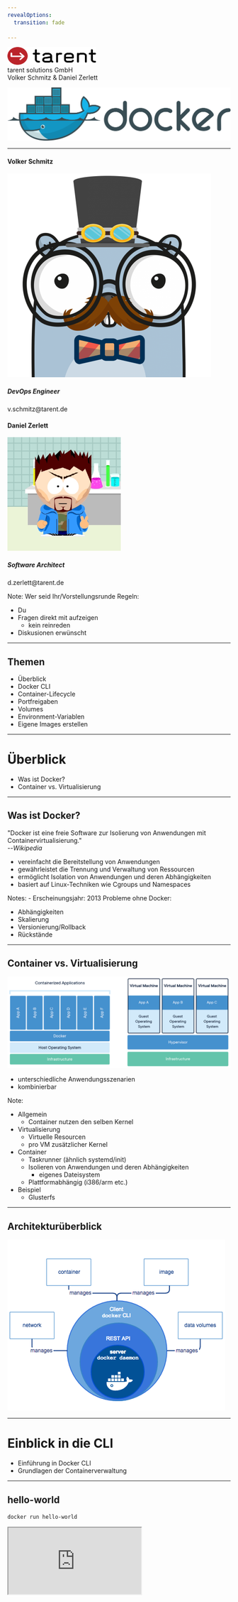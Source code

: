 ```yaml
---
revealOptions:
  transition: fade

---
```


<div id="header-footer">
  <p class="slide-footer"><img src="images/light.svg" height="40" width="200"><br>tarent solutions GmbH<br>Volker Schmitz & Daniel Zerlett</p>
</div>

![docker](./images/docker_logo.png)

----

<div class="divided">
  <h4>Volker Schmitz</h4>
  <img src="./images/saltyblu.png">
  <h5>DevOps Engineer</h5>
  v.schmitz@tarent.de
</div>

<div class="divided">
  <h4>Daniel Zerlett</h4>
  <img src="./images/b00lduck.png">
  <h5>Software Architect</h5>
  d.zerlett@tarent.de
</div>

Note:
Wer seid Ihr/Vorstellungsrunde
Regeln:
- Du
- Fragen direkt mit aufzeigen
  - kein reinreden
- Diskusionen erwünscht

----

## Themen

- Überblick
- Docker CLI
- Container-Lifecycle
- Portfreigaben
- Volumes
- Environment-Variablen
- Eigene Images erstellen

---

# Überblick

- Was ist Docker?
- Container vs. Virtualisierung

----

## Was ist Docker?

"Docker ist eine freie Software zur Isolierung von Anwendungen mit Containervirtualisierung."<br>--*Wikipedia*

- vereinfacht die Bereitstellung von Anwendungen
- gewährleistet die Trennung und Verwaltung von Ressourcen
- ermöglicht Isolation von Anwendungen und deren Abhängigkeiten
- basiert auf Linux-Techniken wie Cgroups und Namespaces

Notes: - Erscheinungsjahr: 2013
Probleme ohne Docker:
- Abhängigkeiten
- Skalierung
- Versionierung/Rollback
- Rückstände


----

## Container vs. Virtualisierung

<img src="images/docker-containerized-and-vm-transparent-bg.png"/>

- unterschiedliche Anwendungsszenarien
- kombinierbar

Note:
- Allgemein
  - Container nutzen den selben Kernel
- Virtualisierung
  - Virtuelle Resourcen
  - pro VM zusätzlicher Kernel
- Container
  - Taskrunner (ähnlich systemd/init)
  - Isolieren von Anwendungen und deren Abhängigkeiten
    - eigenes Dateisystem
  - Plattformabhängig (i386/arm etc.)
- Beispiel
  - Glusterfs

----

## Architekturüberblick

<img src="images/engine-components-flow.png"/>

---

# Einblick in die CLI

- Einführung in Docker CLI
- Grundlagen der Containerverwaltung

----

## hello-world

```bash
docker run hello-world
```

<iframe src="http://localhost:4200?u=trainer&p=trainer"> <!-- .element: class="fragment" -->

Note:
Erster Gehversuch mit Docker, Docker Umgebung funktioniert.
`docker run [options] IMAGE [COMMAND] [ARG...] [flags]`

----

## Docker CLI

Docker CLI ist ein Kommandozeilen-Tool mit dem sich der Docker-Daemon kontrollieren lässt.

Einfache Anwendungsfälle von Docker CLI:
- Container erstellen
- Container starten
- laufende Container anzeigen
- Container stoppen

Note:
Ziel: Docker CLI Grundlagen verstehen
Systemd-Analogie ansprechen

----

## Docker CLI

```shell
docker run -p 8080:80 wordpress
docker run -d -p 8080:80 wordpress
docker ps
docker logs <containerID>
```

<iframe width="100%" src="http://localhost:4201?u=trainer&p=trainer"> <!-- .element: class="fragment" -->

[Wordpress](http://localhost:8080)

Note:
https://hub.docker.com/_/wordpress/
Ziel ist es zu erkennen, wie einfach die Instalation ist.

----

## Übung gitea

- Starte "gitea" vom Docker-Image "gitea/gitea" im Hintergund
- Exponiere den Container-Port 3000 auf den Host-Port 3000
- Zeige alle laufenden Docker-Prozesse an
- Erkenne, ob der Port 3000 auf Port 3000 exponiert ist
- Betrachte die Log-Ausgabe des gitea-Containers in Echtzeit

Note:
Bonus bonus: Gibt es noch andere Ports im gitea-Container, die nicht exponiert sind? Wenn ja, exponiere auch diesen Port!

----

## Übung gitea

```shell
docker run -d -p 3000:3000 gitea/gitea
docker ps
docker logs <containerID>
```

<iframe width="100%" src="http://localhost:4202?u=trainer&p=trainer"> <!-- .element: class="fragment" -->

Note:
```shell
docker logs -f <containerID>

```
----

## Zusammenfassung

- Erstellen eines Containers mit exponiertem Port
  - `docker run`
- Containerübersicht
  - `docker ps`
- Ausgabe von Logs
  - `docker logs`
- Docker CLI Hilfe
  - `docker help`
  - `docker help <subcommand>`

---

# Container-Lifecycle

- Überblick der Containerzustände
- Wechseln zwischen Containerzuständen

----

## Container-Lifecycle


<img src="images/simple_lifecycle.svg"/>

Note:
docker ps -a
docker stop
docker rm

----

## Übung Lifecycle

- Alle laufenden Container sollen beendet und gelöscht werden.
- Wie stelle ich fest, dass alle Container gelöscht sind?

<iframe width="100%" src="http://localhost:4203?u=trainer&p=trainer"> <!-- .element: class="fragment" -->

----

## Zusammenfassung

<img src="images/simple_lifecycle.svg"/>

Note:
- Docker Status übersicht und Lifecycle
  - Created
    - Container ist erstellt aber nicht gestartet
  - Running
    - Container ist gestartet
  - Stopped
    - Container ist noch vorhanden aber gestoppt
  - Paused
    - Container ist angehalten
  - Deleted
    - Container ist gelöscht

---

# Ports & Volumes

- Einblick in Portfreigaben
- Einblick in Volumes
  - Schreibberechtigungen

----

## Einblick Portfreigaben

Docker kann Container Ports an Hostports binden (exponieren).

```
docker run -d -p 80:8081 wordpress
docker run -d -p 80 wordpress
docker run -d -p 80:8082 -p 443:8443
docker ps
```

<iframe width="100%" src="http://localhost:4204?u=trainer&p=trainer"> <!-- .element: class="fragment" -->

Note:
Zwei unterschiedliche Container, binden auf zwei unterschiedlichen Ports.
Random-Ports erklären
Multiple Ports für einen Conainer
Port Ranges 8000-9000:8000:9000

----

## Einblick Volumes

Docker kann Containerverzeichnisse mit lokalen Verzeichnissen verbinden ("volume mount").

```shell
docker run -v /root/examples/nginx/:/usr/share/nginx/html:ro -d nginx
```

<iframe width="100%" src="http://localhost:4205?u=trainer&p=trainer"> <!-- .element: class="fragment" -->

Note:
split view (TODO)
Kurzer Hinweis auf Anonymous und Named-Volumes
ro,rw etc.

----

### Docker Volumes Detail

- Jedes lokale Verzeichnis kann in Container gemounted werden
  - Lesen von Configs <!-- .element: class="fragment" -->
  - Generierten output vom Container persistieren <!-- .element: class="fragment" -->
- Standard: read/write (rw) <!-- .element: class="fragment" -->
  - docker run -v /local/folder:/container/folder imageName <!-- .element: class="fragment" -->
  - docker run -v /local/folder:/container/folder:rw imageName <!-- .element: class="fragment" -->
- Read only (ro) <!-- .element: class="fragment" -->
  - docker run -v /local/folder:/container/folder:ro imageName <!-- .element: class="fragment" -->

----

## Übung Volumes & Ports

- Starte gitea mit folgenden Optionen:
  - Persistenz der Git-Konfiguration (Container-Pfad /data)
  - Exponiere das Webinterface
    - Containerport 3000 auf lokalen Port 3000
  - Exponiere SSH
    - Containerport 22 auf lokalen Port 3022
- Richte gitea über das Webinterface ein (http://localhost:3000)
  - Default-Settings lassen
- Container stoppen und löschen
  - Bonus: Gibt es einen Befehl der Stoppen und Löschen vereint?
- Container mit den selben Optionen wieder erstellen
- Was passiert mit der Konfiguration und den Nutzdaten von gitea?

----

## Übung Volumes & Ports

<iframe width="100%" src="http://localhost:4206?u=trainer&p=trainer"> <!-- .element: class="fragment" -->

Note:
docker run -v /root/examples/gitea/data:/data -p 3000:3000 -p 22:3022 -d gitea/gitea
docker stop `containterid`
docker rm `containerid`
docker rm -f `containerid`

----

## Zusammenfassung

- Exponieren von beliebigen Ports
  - Random Ports
  - Fixed Ports
  - Port Ranges
- Einbinden von Volumes
  - Schreib/Lesezugriff
  - Schreibgeschützt (ro)
- Stoppen und löschen von Containern
  - docker stop
  - docker rm
  - docker rm -f

Note:
docker run -p 3000:3000 -p 3022:22 -v $(pwd)/giteatest:/data gitea/gitea

---

# Umgebungsvariablen

- Benutzen von Umgebungsvariablen
- Funktion von Umgebungsvariablen

----

## Einblick Umgebungsvariablen

```
docker run -d \
           -e MYSQL_ROOT_PASSWORD=supersicher \
           -e MYSQL_USER=wordpress \
           -e MYSQL_PASSWORD=wordpress \
           -e MYSQL_DATABASE=wordpress \
           -v $(pwd)/mariadb-data:/var/lib/mysql \
           --name wordpress-database \
           mariadb

docker inspect wordpress-database
```

Note:
Beispiel environment variablen an MariaDB zeigen.

----

## Übung PostgresDB starten

 - Starte einen [postgreSQL](https://hub.docker.com/_/postgres/) Docker-Container mit:
   - einer automatisch erstellten Datenbank mit dediziertem Benutzeraccount
   - Umgebungsvariablen POSTGRES_USER, POSTGRES_PASSWORD, POSTGRES_DB
 - Sorge dafür, dass das Datenverzeichnis der Datenbank (/var/lib/postgresql/data) auf ein lokales
   Volume ($(pwd)/volumes/db) gemappt ist!

Note:
docker run -d \
--name=gitea-database \
-e POSTGRES_USER=gitea \
-e POSTGRES_PASSWORD=gitea \
-e POSTGRES_DB=gitea \
-v $(pwd)/postgesql-data:/var/lib/postgresql/data \
postgres

----

## Zusammenfassung

- Containernamen
  - `docker run --name ...`
- Environment-Variablen an Container übergeben (-e)
- `docker inspect`

---

# Kommunikation zwischen Containern

- Netzwerkzugriff zwischen Containern
- Docker DNS

----

## Container verknüpfen

```shell
docker run -d --name wordpress-database
           -e MYSQL_ROOT_PASSWORD=supersicher \
           -v /root/examples/mariadb/data:/var/lib/mysql \
           mariadb
docker run -d --link=wordpress-database -p 8080:80 wordpress
```

<iframe width="100%" src="http://localhost:4207?u=trainer&p=trainer"> <!-- .element: class="fragment" -->

Note:
/examples/wordpress.sh benutzen!
Nicht der beste Weg, nur zur Demonstration
Wordpress-Container starten, mit mysql verknüpfen
Ziel: Interne Kommunikation zwischen Containern
docker run --link=wordpress-database -e WORDPRESS_DB_HOST=wordpress-database -e WORDPRESS_DB_USER=wordpress -e WORDPRESS_DB_PASSWORD=wordpress -e WORDPRESS_DB_NAME=wordpress wordpress

----

## Übung: Gitea mit PostgreSQL

- Stoppe deinen Gitea-Container
- Leere das Gitea-Datenverzeichnis (Volume)
- Starte deinen Gitea-Container
- Gitea soll seine Konfiguration in einer PostgreSQL speichern
- Benutze dafür die zuvor erstellte Datenbank

<iframe class="small" src="http://localhost:4208?u=trainer&p=trainer"> <!-- .element: class="fragment" -->

Note:
docker run -d --name=gitea-database -e POSTGRES_USER=gitea -e POSTGRES_PASSWORD=gitea -e POSTGRES_DB=gitea -v $(pwd)/postgesql-data:/var/lib/postgresql/data postgres
docker run -p 3000:3000 -v $(pwd)/gitea/data:/data -p 3000:3000 -p 3022:22 --link=gitea-database gitea/gitea

----

## Kommunikation über Sockets

```bash
docker run -p 9000:9000 -v "/var/run/docker.sock:/var/run/docker.sock" portainer/portainer
```



----

## Zusammenfassung

Verbinden von Containern
  - --link
  - Namensauflösung per Docker DNS

---

# Container und Images

- Begriffsklärung
- Unterschiede

----

## Definition Container / Images

Ein Container ist die aktive Instanz aus einem Image und kann zur Laufzeit verändert werden.
Ein Image ist nicht **lauffähig** und es ist eine *"Speicherabbild"* eines Containers.
Ein Image besteht aus mehreren unveränderlichen Layern.
Ein Image kann verändert werden indem ein oder mehrere Layer hinzugefügt werden.

----

## Container und Images

```shell
docker run -it ubuntu bash
  >> apt-get install git
  >> exit
docker run -it ubuntu git --version
```

<iframe width="100%" src="http://localhost:4209?u=trainer&p=trainer"> <!-- .element: class="fragment" -->

Note:
Was ist ein Image und was ist ein Container
Beispiel: git commit
- docker run -it ubuntu -> apt-get update; apt-get install git -y; exit
- docker run -it ubuntu git --version
Das Selbe nochmal mit commit
- docker image ls

----

## Zusammenfassung

- Unterschied Container und Images
- docker commit
  - Erstellen eines Images aus einem Container
- docker images
  - Anzeigen von Images

---

# Docker Hub & Registry

- `docker pull`
- Docker Hub
- Tags und Versionierung


Note:
- docker pull
  - Dient zum herunterladen von Images
  - Default regirsty ist docker Hub
  - Tags dienen zur Versionierung
  - Tags dienen auch zur identifizierung der Container Registry
    - default docker hub

----

## Docker Tags

```bash
docker pull nginx
docker pull nginx:latest
docker pull nginx:alpine
docker images
```

<iframe width="100%" src="http://localhost:4210?u=trainer&p=trainer"> <!-- .element: class="fragment" -->

Note:
Wie lade ich Images herunter?

----

## Docker Hub

https://hub.docker.com/
<br>
https://hub.docker.com/_/nginx

Notes:
Öffentliche, offizielle Docker-Registry
Kostenloser Account
Alle tags sichtbar
Doku zu Images
Dockerfiles können (meist) eingesehen werden (link zu Github)

----

## Docker Registry

- Simple eigene Registry erstellen
  - https://hub.docker.com/_/registry
- Docker Tag verweist auf die registry
- Docker push

<iframe width="100%" src="http://localhost:4211?u=trainer&p=trainer"> <!-- .element: class="fragment" -->

Note:
- Pullen eines containers
- retaggen für eigene registry
  - docker pull nginx:latest
  - docker image tag nginx localhost:5000/myimage
  - docker push localhost:5000/myimage
- Eigene Registy pushen

---

# Images erstellen

- Image mit dem CLI erstellen
- Image aus Dockerfile erstellen
- Tags und Versionierung

----

## Image mit dem CLI erstellen

### Beispiel: nginx mit eigener index.html

```bash
# bash im nginx Container starten
docker run --name mynginx-container -it nginx bash
```

```bash
# im Container
echo "<h1>Hello World</h1>" > /usr/share/nginx/html/index.html
exit
```

```bash
# Neues Image mit Änderungen erstellen
docker commit mynginx-container mynginx-image
```

Note:
Docker commit erklären mit Überleitung zu Dockerfile

----

## Image aus Dockerfile erstellen

```
# Dockerfile
FROM nginx
RUN echo "<h1>Hello World from Dockerfile</h1>" > \
    /usr/share/nginx/html/index.html
```

```bash
# Image bauen
docker build -t mynginx-image:2 .

# Container aus Image (mit CLI erstellt) starten
docker run -d -p 8081:80 mynginx-image

# Container aus Image (mit Dockerfile erstellt) starten
docker run -d -p 8082:80 mynginx-image:2
```

----

## Übung

- Baue ein docker Image das auf nginx basiert
- Dieses soll eine modifizierte index.html haben
- Tagge den Container als mynginx
- Baue einen zweiten nginx container der den "COPY"-Befehl nutzt.
- Tagge den Container als mynginx in Version 2
- Bonus: Nutze Nginx mit alpine anstatt ubuntu
- Bonus vergleiche die Image größen

https://hub.docker.com/_/nginx

----

## Docker Base Images

Welche "base" Images gibt es?
Was sind die Unterschiede?

Note:
Alpine ist der bevorzugte, da er wesentlich kleiner ist als alle anderen.

----

### Zusammenfassung

- Dockerfile
  - FROM
  - COPY
  - RUN
  - CMD
- Docker CLI
  - docker build -t tag:version .
  - docker commit image tag:version
- Docker Hub

---

# Optional

---

# docker-compose

- Was ist das?
- Generelle bedienung von *docker-compose*
- Netzwerke in docker-compose

----

## Was ist *docker-compose*

*docker-compose* ist ein Tool zur vereinfachten abbildung und verwaltung von Multi-Container Applikationen.

Es gibt zwei Versionen docker-compose:

- v2
  - Vereinfachung von docker (v2)
- v3
   - Benutzung von docker swarm (v3)

Note:
Example: wordpress mit postgresql
Ziel: beide versionen basiern auf yml syntax
Ziel: Vereinfachung von docker cli

----

## docker-compose Beispiel

```yaml
version: "2.2"
services:
  wordpress:
    image: wordpress
    ports:
      - "8080:80"
  wordpress-database:
    image: mariadb
    environment:
      - MYSQL_ROOT_PASSWORD: supersicher
      - MYSQL_USER: wordpress
      - MYSQL_PASSWORD: wordpress
      - MYSQL_DATABASE: wordpress
    volumes:
      - $(pwd)/mariadb-data:/var/lib/mysql
```

----

## docker-compose Befehle

```shell
docker-compose up -d
docker-compose stop
docker-compose rm
```

<iframe width="100%" src="http://localhost:4212?u=trainer&p=trainer"> <!-- .element: class="fragment" -->

----

## Übung

- Stoppe und lösche deine vorrangegangen Container ohne Nutzdatemverlust.
- Erstelle eine docker-compose.yml in der [gitea](https://hub.docker.com/r/gitea/gitea/) und mariadb als Services beschrieben sind.
  - Stelle sicher das alle Volumes und Ports erhalten bleiben.
- Lagere das Daten-Verzeichnis von gitea auf deinen Computer aus.

----

## docker-compose stacks

- docker-compose definiert einen Stack für jedes "docker-compose File"
- Die Container in einem Stack befinden sich im selben Netzwerk.

```shell
docker-compose -p mystack up -d
```

----

## Zusamenfassung

* *docker-compose* Files
* *docker-compose* CLI
  * up
  * stop
  * rm
  * logs
- Einblick in docker-compose Stacks

---

# Docker Netzwerke

- Kapselung von Services durch Netzwerke

Note:
- docker network ls
- docker-compose naming (netzwerke und container)
- docker-compose -p
- docker network rm
- Unterschied docker-compose stop/down

----

## Übung

- Füge deiner docker-compose.yml ein "seprates" Netzwerk hinzu!
- Richte nun die Verbindung von gitea und mariaDB über das neuerstellte Netzwerk ein.
- Bonus: Trenne die beiden *compose*-Files
  - Wie funktioniert ändert sich die Netzwerk definition?
  - Wo liegt darin der vorteil?

----

## Zusammenfassung

- Docker CLI *network*
- Verständniss von Docker Netzwerken

---

# Image Layer

- Was sind Layerf
- Dockerfile im Bezug au Layer

----

## Was sind Layer
- Layer sind unveränderliche Schichten eines Images
- Jeder befehl in einer Dockerfile erzeugt Layer

----

## Dockerfile Layer

- EXPOSE
- USER
- ENV
- RUN TODO: Bsp einbauen

----

## Übung

TBD

----

## Zusammenfassung

----

## Advanced Layer

- COPY vs ADD
- WORKDIR
- ENTRYPOINT vs CMD
  - ENTRYPOINT nicht überschreibbar
- HEALTHCHECK ?

----

### Übung

- Versuche den RUN Befehl durch WORKDIR und COPY --chown zu erstezen.

---

# Multistagebuilds

- Konzept vorstellen
  - beispiel an Go Service
- COPY --from
- STOPSIGNAL

Note:
- Es existieren zwei Dockerfiles die beide Funktionieren
- ein Go Service ein Java Service
  - der Java service ist selbsterarbeitet

----

## Übung

- Baue in einem vorrangestellen Dockercontainer dein Java Jar zusammen, nenne diesen "build"!
  - benutze hierfür Gradle
- Kopiere das erfolgreich gebaute Jar vom ersten Container in den zweiten Container.
  - Nutze hierfür die Docker "Multistage Build"-Funktionalität (COPY --from=build)
- Java Service bauen mit multistage (service tut das gleiche (wie go service) ist in aber in Java geschrieben)

----

## Zusammenfassung Layer, Praxisbeispiel

- Dockerfiles vergleichen
- Layer Vergleichen
- Image Größen vergleichen

---

# Best practice

- Konfiguration über Umgebungsvariablen
- Logging über STDOUT
  - Filebeat JSONLOG
- Nur ein Prozess
- Exit Codes (SIGTERM usw)

----

## Übung:

- start.sh
  - mit debug help etc
- ENTRYPOINT auf start.sh
- reagiert auf SIGTERM oder definiert ein STOPSIGNAL
- Sinnvolle(tm) Exit-Codes
 (siehe --init)
- Nutze die Health Resource im HEALTHCHECK


---

# Security

- docker User Space
- dies kann man Reglementieren
- Angreifbare - libaries im Container/Image
- Docker Hub Security Scan
- Docker

----

## User Space

- Docker läuft als root
- Container laufen Default als root
- Kein standard Zugriff auf das Host Netz

----

## Was tun?

- Dockerfile
  - USER
DockerCLI
  - *--user*

---

# Dynamisches routing labels mit traefik

Traefik beispiel zeigen

----

## traefik als frontend Komponente einbauen

